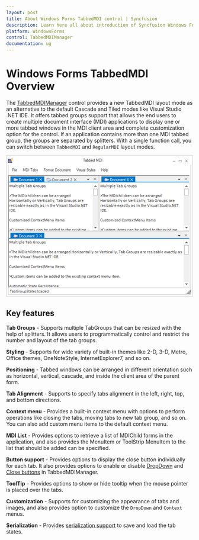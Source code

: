 ```yaml
---
layout: post
title: About Windows Forms TabbedMDI control | Syncfusion
description: Learn here all about introduction of Syncfusion Windows Forms TabbedMDI control, its elements and more details.
platform: WindowsForms
control: TabbedMDIManager
documentation: ug
---
```


# Windows Forms TabbedMDI Overview

The [TabbedMDIManager](https://help.syncfusion.com/cr/windowsforms/Syncfusion.Windows.Forms.Tools.TabbedMDIManager.html) control provides a new TabbedMDI layout mode as an alternative to the default Cascade and Tiled modes like Visual Studio .NET IDE. It offers tabbed groups support that allows the end users to create multiple document interface (MDI) applications to display one or more tabbed windows in the MDI client area and complete customization option for the control. If an application contains more than one MDI tabbed group, the groups are separated by splitters. With a single function call, you can switch between `TabbedMDI` and `RegularMDI` layout modes.

![Tabbed MDI forms for Windows Forms](Overview_images/TabbedMDIManager.png)

## Key features 

**Tab Groups** - Supports multiple TabGroups that can be resized with the help of splitters. It allows users to programmatically control and restrict the number and layout of the tab groups.

**Styling** - Supports for wide variety of built-in themes like 2-D, 3-D, Metro, Office themes, OneNoteStyle, InternetExplorer7, and so on.

**Positioning** - Tabbed windows can be arranged in different orientation such as horizontal, vertical, cascade, and inside the client area of the parent form. 

**Tab Alignment** - Supports to specify tabs alignment in the left, right, top, and bottom directions.

**Context menu** - Provides a built-in context menu with options to perform operations like closing the tabs, moving tabs to new tab group, and so on. You can also add custom menu items to the default context menu.

**MDI List** - Provides options to retrieve a list of MDIChild forms in the application, and also provides the MenuItem or ToolStrip MenuItem to the list that should be added can be specified.

**Button support** - Provides options to display the close button individually for each tab. It also provides options to enable or disable [DropDown](/windowsforms/tabbedmdi/button-settings#dropdown-button) and [Close buttons](/windowsforms/tabbedmdi/button-settings#close-button) in TabbedMDIManager. 

**ToolTip** - Provides options to show or hide tooltip when the mouse pointer is placed over the tabs.

**Customization** - Supports for customizing the appearance of tabs and images, and also provides option to customize the `DropDown` and `Context` menus.

**Serialization** - Provides [serialization support](/windowsforms/tabbedmdi/serialization-support) to save and load the tab states.
